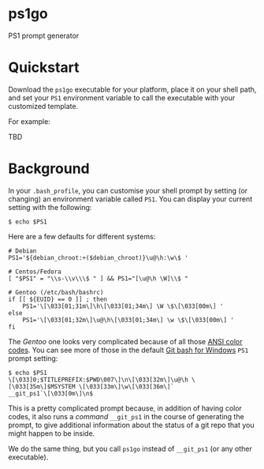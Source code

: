 # ps1go

PS1 prompt generator

# Quickstart

Download the `ps1go` executable for your platform, place it on your shell path, and set your `PS1` environment
variable to call the executable with your customized template.

For example:

TBD

# Background

In your `.bash_profile`, you can customise your shell prompt by setting (or changing) an environment variable
called `PS1`. You can display your current setting with the following:

```
$ echo $PS1
```

Here are a few defaults for different systems:

```
# Debian
PS1='${debian_chroot:+($debian_chroot)}\u@\h:\w\$ '

# Centos/Fedora
[ "$PS1" = "\\s-\\v\\\$ " ] && PS1="[\u@\h \W]\\$ "

# Gentoo (/etc/bash/bashrc)
if [[ ${EUID} == 0 ]] ; then
    PS1='\[\033[01;31m\]\h\[\033[01;34m\] \W \$\[\033[00m\] '
else
    PS1='\[\033[01;32m\]\u@\h\[\033[01;34m\] \w \$\[\033[00m\] '
fi
```

The _Gentoo_ one looks very complicated because of all those
[ANSI color codes](https://stackoverflow.com/a/33206814). You
can see more of those in the default [Git bash for Windows](https://gitforwindows.org/) `PS1` 
prompt setting:

```
$ echo $PS1
\[\033]0;$TITLEPREFIX:$PWD\007\]\n\[\033[32m\]\u@\h \[\033[35m\]$MSYSTEM \[\033[33m\]\w\[\033[36m\]`
__git_ps1`\[\033[0m\]\n$
```

This is a pretty complicated prompt because, in addition of having color codes, it also runs a _command_
`__git_ps1` in the course of generating the prompt, to give additional information about the status
of a git repo that you might happen to be inside.

We do the same thing, but you call `ps1go` instead of `__git_ps1` (or any other executable).
